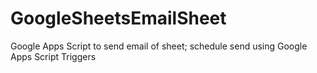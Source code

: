 # GoogleSheetsEmailSheet

Google Apps Script to send email of sheet; schedule send using Google Apps Script Triggers
